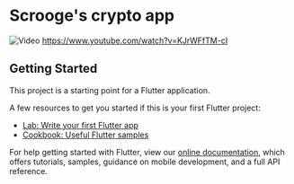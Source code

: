 # Scrooge's crypto app

![Video](https://youtu.be/KJrWFfTM-cI)
https://www.youtube.com/watch?v=KJrWFfTM-cI
## Getting Started

This project is a starting point for a Flutter application.

A few resources to get you started if this is your first Flutter project:

- [Lab: Write your first Flutter app](https://flutter.dev/docs/get-started/codelab)
- [Cookbook: Useful Flutter samples](https://flutter.dev/docs/cookbook)

For help getting started with Flutter, view our
[online documentation](https://flutter.dev/docs), which offers tutorials,
samples, guidance on mobile development, and a full API reference.
